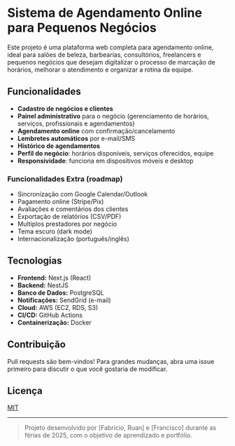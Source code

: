 # Sistema de Agendamento Online para Pequenos Negócios

Este projeto é uma plataforma web completa para agendamento online, ideal para salões de beleza, barbearias, consultórios, freelancers e pequenos negócios que desejam digitalizar o processo de marcação de horários, melhorar o atendimento e organizar a rotina da equipe.

## Funcionalidades

- **Cadastro de negócios e clientes**
- **Painel administrativo** para o negócio (gerenciamento de horários, serviços, profissionais e agendamentos)
- **Agendamento online** com confirmação/cancelamento
- **Lembretes automáticos** por e-mail/SMS
- **Histórico de agendamentos**
- **Perfil do negócio**: horários disponíveis, serviços oferecidos, equipe
- **Responsividade**: funciona em dispositivos móveis e desktop

### Funcionalidades Extra (roadmap)

- Sincronização com Google Calendar/Outlook
- Pagamento online (Stripe/Pix)
- Avaliações e comentários dos clientes
- Exportação de relatórios (CSV/PDF)
- Multiplos prestadores por negócio
- Tema escuro (dark mode)
- Internacionalização (português/inglês)

## Tecnologias 

- **Frontend:** Next.js (React)
- **Backend:** NestJS
- **Banco de Dados:** PostgreSQL
- **Notificações:** SendGrid (e-mail)
- **Cloud:** AWS (EC2, RDS, S3)
- **CI/CD:** GitHub Actions
- **Containerização:** Docker




## Contribuição

Pull requests são bem-vindos! Para grandes mudanças, abra uma issue primeiro para discutir o que você gostaria de modificar.

## Licença

[MIT](LICENSE)

---

> Projeto desenvolvido por [Fabricio, Ruan] e [Francisco] durante as férias de 2025, com o objetivo de aprendizado e portfólio.
